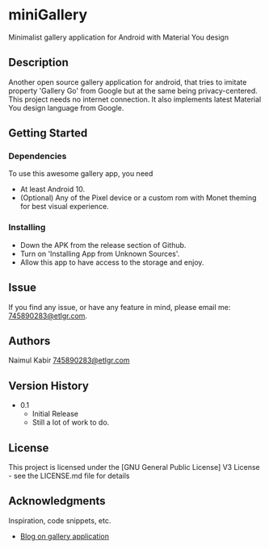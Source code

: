 # miniGallery

Minimalist gallery application for Android with Material You design

## Description

Another open source gallery application for android, that tries to imitate property 'Gallery Go'
from Google but at the same being privacy-centered. This project needs no internet connection. It
also implements latest Material You design language from Google.

## Getting Started

### Dependencies

To use this awesome gallery app, you need

* At least Android 10.
* (Optional) Any of the Pixel device or a custom rom with Monet theming for best visual experience.

### Installing

* Down the APK from the release section of Github.
* Turn on 'Installing App from Unknown Sources'.
* Allow this app to have access to the storage and enjoy.

## Issue

If you find any issue, or have any feature in mind, please email me: 745890283@etlgr.com.

## Authors

Naimul Kabir
[745890283@etlgr.com](mailto:745890283@etlgr.com)

## Version History

* 0.1
    * Initial Release
    * Still a lot of work to do.

## License

This project is licensed under the [GNU General Public License] V3 License - see the LICENSE.md file
for details

## Acknowledgments

Inspiration, code snippets, etc.

* [Blog on gallery application](https://medium.com/codex/android-simple-image-gallery-30c0f00abe64)
